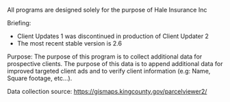 All programs are designed solely for the purpose of Hale Insurance Inc

Briefing: 
- Client Updates 1 was discontinued in production of Client Updater 2
- The most recent stable version is 2.6

Purpose:
The purpose of this program is to collect additional data for prospective clients. The purpose of this data is to append additional data for improved targeted client ads and to verify client information (e.g: Name, Square footage, etc...). 

Data collection source: https://gismaps.kingcounty.gov/parcelviewer2/
